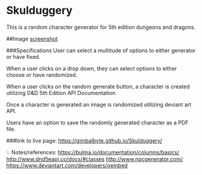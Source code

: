 # Skulduggery
This is a random character generator for 5th edition dungeons and dragons. 

##Image
[screenshot]("assets\images\screenshot.png")

###Specifications
User can select a multitude of options to either generator or have fixed. 

When a user clicks on a drop down, they can select options to either choose or have randomized.

When a user clicks on the random generate button, a character is created utilizing D&D 5th Edition API Documentation.

Once a character is generated an image is randomized utilizing deviant art API.

Users have an option to save the randomly generated character as a PDF file. 

###link to live page: https://gimbalbyte.github.io/Skulduggery/


💡 Notes/references: 
https://bulma.io/documentation/columns/basics/
http://www.dnd5eapi.co/docs/#classes
http://www.npcgenerator.com/
https://www.deviantart.com/developers/oembed
